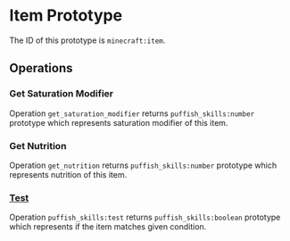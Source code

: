 # Item Prototype

The ID of this prototype is `minecraft:item`.

## Operations

### Get Saturation Modifier

Operation `get_saturation_modifier` returns `puffish_skills:number` prototype which represents saturation modifier of this item.

### Get Nutrition

Operation `get_nutrition` returns `puffish_skills:number` prototype which represents nutrition of this item.

### [Test](/creators/configuration/calculations/operations/built-in/test-item)

Operation `puffish_skills:test` returns `puffish_skills:boolean` prototype which represents if the item matches given condition.